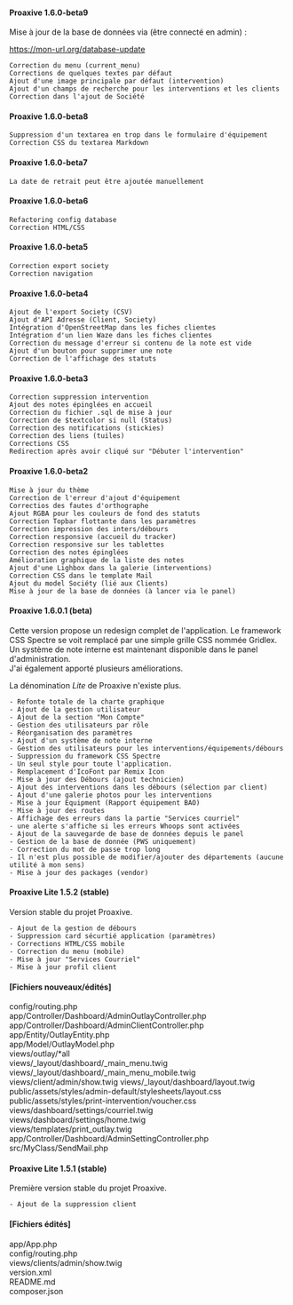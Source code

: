 #### Proaxive 1.6.0-beta9

Mise à jour de la base de données via (être connecté en admin) :

https://mon-url.org/database-update

```
Correction du menu (current_menu)
Corrections de quelques textes par défaut
Ajout d'une image principale par défaut (intervention)
Ajout d'un champs de recherche pour les interventions et les clients
Correction dans l'ajout de Société
```

#### Proaxive 1.6.0-beta8

```
Suppression d'un textarea en trop dans le formulaire d'équipement
Correction CSS du textarea Markdown
```

#### Proaxive 1.6.0-beta7

```
La date de retrait peut être ajoutée manuellement
```

#### Proaxive 1.6.0-beta6

```
Refactoring config database
Correction HTML/CSS
```

#### Proaxive 1.6.0-beta5

```
Correction export society
Correction navigation
```

#### Proaxive 1.6.0-beta4

```
Ajout de l'export Society (CSV)
Ajout d'API Adresse (Client, Society)
Intégration d'OpenStreetMap dans les fiches clientes
Intégration d'un lien Waze dans les fiches clientes
Correction du message d'erreur si contenu de la note est vide
Ajout d'un bouton pour supprimer une note
Correction de l'affichage des statuts
```

#### Proaxive 1.6.0-beta3

```
Correction suppression intervention
Ajout des notes épinglées en accueil
Correction du fichier .sql de mise à jour
Correction de $textcolor si null (Status)
Correction des notifications (stickies)
Correction des liens (tuiles)
Corrections CSS
Redirection après avoir cliqué sur "Débuter l'intervention"
```

#### Proaxive 1.6.0-beta2

```
Mise à jour du thème
Correction de l'erreur d'ajout d'équipement
Correctios des fautes d'orthographe
Ajout RGBA pour les couleurs de fond des statuts
Correction Topbar flottante dans les paramètres
Correction impression des inters/débours
Correction responsive (accueil du tracker)
Correction responsive sur les tablettes
Correction des notes épinglées
Amélioration graphique de la liste des notes
Ajout d'une Lighbox dans la galerie (interventions)
Correction CSS dans le template Mail
Ajout du model Sociéty (lié aux Clients)
Mise à jour de la base de données (à lancer via le panel)
```

#### Proaxive 1.6.0.1 (beta)
Cette version propose un redesign complet de l'application. Le framework CSS Spectre se voit remplacé par une simple grille CSS nommée Gridlex.  
Un système de note interne est maintenant disponible dans le panel d'administration.  
J'ai également apporté plusieurs améliorations.

La dénomination *Lite* de Proaxive n'existe plus.

```
- Refonte totale de la charte graphique
- Ajout de la gestion utilisateur
- Ajout de la section "Mon Compte"
- Gestion des utilisateurs par rôle
- Réorganisation des paramètres
- Ajout d'un système de note interne
- Gestion des utilisateurs pour les interventions/équipements/débours
- Suppression du framework CSS Spectre
- Un seul style pour toute l'application.
- Remplacement d'IcoFont par Remix Icon
- Mise à jour des Débours (ajout technicien)
- Ajout des interventions dans les débours (sélection par client)
- Ajout d'une galerie photos pour les interventions
- Mise à jour Equipment (Rapport équipement BAO)
- Mise à jour des routes
- Affichage des erreurs dans la partie "Services courriel"
- une alerte s'affiche si les erreurs Whoops sont activées
- Ajout de la sauvegarde de base de données depuis le panel
- Gestion de la base de donnée (PWS uniquement)
- Correction du mot de passe trop long
- Il n'est plus possible de modifier/ajouter des départements (aucune utilité à mon sens)
- Mise à jour des packages (vendor)
```

#### Proaxive Lite 1.5.2 (stable)
Version stable du projet Proaxive.
```
- Ajout de la gestion de débours
- Suppression card sécurtié application (paramètres)
- Corrections HTML/CSS mobile
- Correction du menu (mobile)
- Mise à jour "Services Courriel"
- Mise à jour profil client
```
#### [Fichiers nouveaux/édités]
config/routing.php  
app/Controller/Dashboard/AdminOutlayController.php  
app/Controller/Dashboard/AdminClientController.php  
app/Entity/OutlayEntity.php  
app/Model/OutlayModel.php  
views/outlay/*all  
views/_layout/dashboard/_main_menu.twig  
views/_layout/dashboard/_main_menu_mobile.twig
views/client/admin/show.twig
views/_layout/dashboard/layout.twig  
public/assets/styles/admin-default/stylesheets/layout.css  
public/assets/styles/print-intervention/voucher.css
views/dashboard/settings/courriel.twig  
views/dashboard/settings/home.twig  
views/templates/print_outlay.twig
app/Controller/Dashboard/AdminSettingController.php  
src/MyClass/SendMail.php

#### Proaxive Lite 1.5.1 (stable)
Première version stable du projet Proaxive.
```
- Ajout de la suppression client
```
#### [Fichiers édités]   
app/App.php  
config/routing.php  
views/clients/admin/show.twig  
version.xml  
README.md  
composer.json
